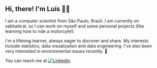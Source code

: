 ## Hi, there! I'm Luís 👋😊

I am a computer scientist from São Paulo, Brazil. I am currently on sabbatical, so I can work on myself and some personal projects (like learning how to ride a motorcyle!).

I'm a lifelong learner, always eager to discover and share. My interests include statistics, data visualization and data engineering. I've also been very interested in environmental issues recently. 🌴

You can reach me at [![LinkedIn][1.1]][1].

<!-- links to social media icons -->

[1.1]: https://raw.githubusercontent.com/MartinHeinz/MartinHeinz/master/linkedin-3-16.png  (LinkedIn icon without padding)

<!-- links to your social media accounts -->

[1]: https://www.linkedin.com/in/lsflp/

<!--
**lsflp/lsflp** is a ✨ _special_ ✨ repository because its `README.md` (this file) appears on your GitHub profile.

Here are some ideas to get you started:

- 🔭 I’m currently working on ...
- 🌱 I’m currently learning ...
- 👯 I’m looking to collaborate on ...
- 🤔 I’m looking for help with ...
- 💬 Ask me about ...
- 📫 How to reach me: ...
- 😄 Pronouns: ...
- ⚡ Fun fact: ...
-->
